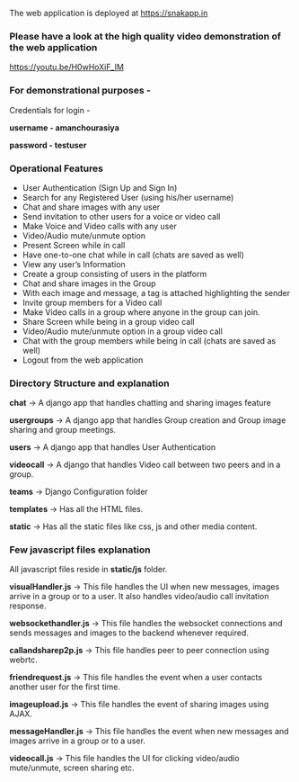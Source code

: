The web application is deployed at https://snakapp.in

<h3>Please have a look at the high quality video demonstration of the web application</h3> 

https://youtu.be/H0wHoXiF_IM

<h3>For demonstrational purposes - </h3>
Credentials for login - 

<b>username - amanchourasiya</b>

<b>password - testuser</b>

<h3>Operational Features  </h3>
<ul>
<li> User Authentication (Sign Up and Sign In)</li>

<li> Search for any Registered User (using his/her username)</li>

<li> Chat and share images with any user</li>

<li> Send invitation to other users for a voice or video call</li>

<li> Make Voice and Video calls with any user</li>

<li> Video/Audio mute/unmute option</li>

<li> Present Screen while in call</li>

<li> Have one-to-one chat while in call (chats are saved as well)</li>

<li> View any user’s Information</li>

<li> Create a group consisting of users in the platform</li>

<li> Chat and share images in the Group</li>

<li> With each image and message, a tag is attached highlighting the sender</li>

<li> Invite group members for a Video call</li>

<li> Make Video calls in a group where anyone in the group can join.</li>

<li> Share Screen while being in a group video call</li>

<li> Video/Audio mute/unmute option in a group video call</li>

<li> Chat with the group members while being in call (chats are saved as well)</li>

<li> Logout from the web application</li>
</ul>

<h3>Directory Structure and explanation </h3>

<b>chat</b> -> A django app that handles chatting and sharing images feature

<b>usergroups</b> -> A django app that handles Group creation and Group image sharing and group meetings.

<b>users</b> -> A django app that handles User Authentication

<b>videocall</b> -> A django that handles Video call between two peers and in a group.

<b>teams</b> -> Django Configuration folder

<b>templates</b> -> Has all the HTML files.

<b>static</b> -> Has all the static files like css, js and other media content.

<h3>Few javascript files explanation</h3>

All javascript files reside in <b>static/js</b> folder.


<b>visualHandler.js</b> -> This file handles the UI when new messages, images arrive in a group or to a user. It also handles video/audio call invitation response.

<b>websockethandler.js</b> -> This file handles the websocket connections and sends messages and images to the backend whenever required.

<b>callandsharep2p.js</b> -> This file handles peer to peer connection using webrtc.

<b>friendrequest.js</b> -> This file handles the event when a user contacts another user for the first time.

<b>imageupload.js</b> -> This file handles the event of sharing images using AJAX.

<b>messageHandler.js</b> -> This file handles the event when new messages and images arrive in a group or
to a user.

<b>videocall.js</b> -> This file handles the UI for clicking video/audio mute/unmute, screen sharing etc.
